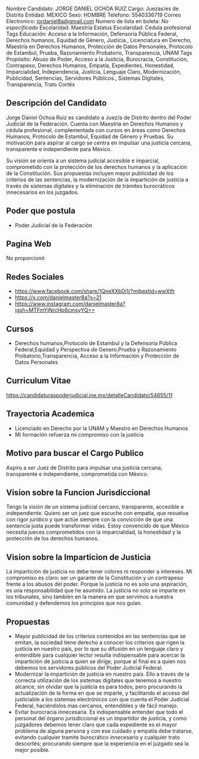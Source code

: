 Nombre Candidato: JORGE DANIEL OCHOA RUIZ
Cargo: Juezas/es de Distrito
Entidad: MEXICO
Sexo: HOMBRE
Telefono: 5540336719
Correo Electronico: jordaniel8a@gmail.com
Numero de lista en boleta: *No especificado*
Escolaridad: Maestría
Estatus Escolaridad: Cédula profesional
Tags Educación: Acceso a la Información, Defensoría Pública Federal, Derechos humanos, Equidad de Género, Justicia., Licenciatura en Derecho, Maestría en Derechos Humanos, Protección de Datos Personales, Protocolo de Estambul, Prueba, Razonamiento Probatorio, Transparencia, UNAM
Tags Propósito: Abuso de Poder, Acceso a la Justicia, Burocracia, Constitución, Contrapeso, Derechos Humanos, Empatía, Expedientes, Honestidad, Imparcialidad, Independencia, Justicia, Lenguaje Claro, Modernización, Publicidad, Sentencias, Servidores Públicos., Sistemas Digitales, Transparencia, Trato Cortés


## Descripción del Candidato 

Jorge Daniel Ochoa Ruiz es candidato a Juez/a de Distrito dentro del Poder Judicial de la Federación. Cuenta con Maestría en Derechos Humanos y cédula profesional, complementada con cursos en áreas como Derechos Humanos, Protocolo de Estambul, Equidad de Género y Pruebas. Su motivación para aspirar al cargo se centra en impulsar una justicia cercana, transparente e independiente para México.

Su visión se orienta a un sistema judicial accesible e imparcial, comprometido con la protección de los derechos humanos y la aplicación de la Constitución. Sus propuestas incluyen mayor publicidad de los criterios de las sentencias, la modernización de la impartición de justicia a través de sistemas digitales y la eliminación de trámites burocráticos innecesarios en los juzgados.


## Poder que postula

- Poder Judicial de la Federación


## Pagina Web

No proporcionó


## Redes Sociales

- https://www.facebook.com/share/1QneXXbDi1/?mibextid=wwXIfr
- https://x.com/danielmaster8a?s=21
- https://www.instagram.com/danielmaster8a?igsh=MTFmYjNrcHp6cmsyYQ==


## Cursos

- Derechos humanos,Protocolo de Estambul y la Defensoría Pública Federal,Equidad y Perspectiva de Genero,Prueba y Razonamiento Probatorio,Transparencia, Acceso a la Información y Protección de Datos Personales


## Curriculum Vitae

https://candidaturaspoderjudicial.ine.mx/detalleCandidato/54655/11


## Trayectoria Academica

- Licenciado en Derecho por la UNAM y Maestro en Derechos Humanos
- Mi formación refuerza mi compromiso con la justicia


## Motivo para buscar el Cargo Publico

Aspiro a ser Juez de Distrito para impulsar una justicia cercana, transparente e independiente, comprometida con México.


## Vision sobre la Funcion Jurisdiccional

Tengo la visión de un sistema judicial cercano, transparente, accesible e independiente. Quiero ser un juez que escuche con empatía, que resuelva con rigor jurídico y que actúe siempre con la convicción de que una sentencia justa puede transformar vidas. Estoy convencido de que México necesita jueces comprometidos con la imparcialidad, la honestidad y la protección de los derechos humanos.


## Vision sobre la Imparticion de Justicia

La impartición de justicia no debe tener colores ni responder a intereses. Mi compromiso es claro: ser un garante de la Constitución y un contrapeso frente a los abusos del poder. Porque la justicia no es solo una aspiración, es una responsabilidad que he asumido. La justicia no solo se imparte en los tribunales, sino también en la manera en que servimos a nuestra comunidad y defendemos los principios que nos guían.


## Propuestas

- Mayor publicidad de los criterios contenidos en las sentencias que se emitan, la sociedad tiene derecho a conocer los criterios que rigen la justicia en nuestro país, por lo que su difusión en un lenguaje claro y entendible para cualquier lector resulta indispensable para acercar la impartición de justicia a quien se dirige, porque al final es a quien nos debemos los servidores públicos del Poder Judicial Federal.
- Modernizar la impartición de justicia en nuestro país. Ello a través de la correcta utilización de los sistemas digitales que tenemos a nuestro alcance, sin olvidar que la justicia es para todos, pero procurando la actualización de la forma en que se imparte, y facilitando el acceso del justiciable a los sistemas electrónicos con que cuenta el Poder Judicial Federal, haciéndolos mas cercanos, entendibles y de fácil manejo.
- Evitar burocracia innecesaria. Es indispensable entender que todo el personal del órgano jurisdiccional es un impartidor de justicia, y como juzgadores debemos tener claro que cada expediente es el mayor problema de alguna persona y con ese cuidado y empatía debe tratarse, evitando cualquier tramite burocrático innecesario y cualquier trato descortés; procurando siempre que la experiencia en el juzgado sea la mejor posible.

